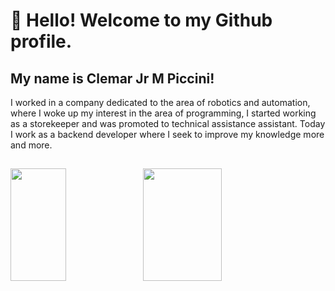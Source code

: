 # 👋 Hello! Welcome to my Github profile.
## My name is Clemar Jr M Piccini!

I worked in a company dedicated to the area of ​​robotics and automation, where I woke up my interest in the area of ​​programming,
I started working as a storekeeper and was promoted to technical assistance assistant.
Today I work as a backend developer where I seek to improve my knowledge more and more.
##
<div>
<a href="https://github.com/ClemarPiccini">
<img height="180em" width="42%" src="https://github-readme-stats.vercel.app/api/top-langs/?username=ClemarPiccini&layout=compact&langs_count=7&theme=dracula"/><img height="180em" width="50%" src="https://github-readme-stats.vercel.app/api?username=ClemarPiccini&show_icons=true&theme=dracula&include_all_commits=true&count_private=true"/>
</div>
